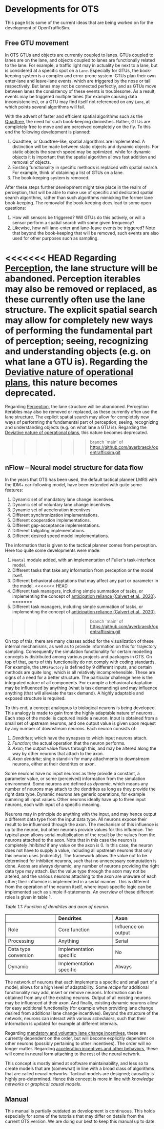 # Developments for OTS

This page lists some of the current ideas that are being worked on for the development of OpenTrafficSim.


## Free GTU movement

In OTS GTUs and objects are currently coupled to lanes. GTUs coupled to lanes are on the lane, and objects coupled to lanes are functionally related to the lane. For example, a traffic light may in actuality be next to a lane, but is considered at a specific spot on a `Lane`. Especially for GTUs, the book-keeping system is a complex and error-prone system. GTUs plan their own enter-lane and leave-lane events, which are triggered by the nose or tail respectively. But lanes may not be connected perfectly, and as GTUs move between lanes the consistency of these events is troublesome. As a result, events may be triggered multiple times (for example causing data inconsistencies), or a GTU may find itself not referenced on any `Lane`, at which points several algorithms will fail.

With the advent of faster and efficient spatial algorithms such as the [Quadtree](https://en.wikipedia.org/wiki/Quadtree), the need for such book-keeping diminishes. Rather, GTUs are completely free to move and are perceived completely on the fly. To this end the following development is planned:

1. Quadtree, or Quadtree-like, spatial algorithms are implemented. A distinction will be made between static objects and dynamic objects. For static objects the search speed may be optimized, while for dynamic objects it is important that the spatial algorithm allows fast addition and removal of objects.
2. Existing functionality in specific methods is replaced with spatial search. For example, think of obtaining a list of GTUs on a lane.
3. The book-keeping system is removed.

After these steps further development might take place in the realm of perception, that will be able to make use of specific and dedicated spatial search algorithms, rather than such algorithms mimicking the former lane book-keeping. The removalof the book-keeping does lead to some open questions:

1. How will sensors be triggered? Will GTUs do this actively, or will a sensor perform a spatial search with some given frequency?
2. Likewise, how will lane-enter and lane-leave events be triggered? Note that beyond the book-keeping that will be removed, such events are also used for other purposes such as sampling.

<<<<<<< HEAD
Regarding [Perception](../05-perception/introduction.md), the lane structure will be abandoned. Perception iterables may also be removed or replaced, as these currently often use the lane structure. The explicit spatial search may allow for completely new ways of performing the fundamental part of perception; seeing, recognizing and understanding objects (e.g. on what lane a GTU is). Regarding the [Deviative nature of operational plans](../06-behavior/tactical-planner.md#operational-plan), this nature becomes deprecated.
=======
Regarding [Perception](../05-perception/), the lane structure will be abandoned. Perception iterables may also be removed or replaced, as these currently often use the lane structure. The explicit spatial search may allow for completely new ways of performing the fundamental part of perception; seeing, recognizing and understanding objects (e.g. on what lane a GTU is). Regarding the [Deviative nature of operational plans](../06-behavior/tactical-planner.md#operational-plan), this nature becomes deprecated.
>>>>>>> branch 'main' of https://github.com/averbraeck/opentrafficsim.git


## nFlow – Neural model structure for data flow

In the years that OTS has been used, the default tactical planner LMRS with the IDM+ car-following model, have been extended with quite some features:

1. Dynamic set of mandatory lane change incentives.
2. Dynamic set of voluntary lane change incentives.
3. Dynamic set of acceleration incentives.
4. Different synchronization implementations.
5. Different cooperation implementations.
6. Different gap-acceptance implementations.
7. Different tailgating implementations.
8. Different desired speed model implementations.

The information that is given to the tactical planner comes from perception. Here too quite some developments were made:

1. `Mental` module added, with an implementation of Fuller's task-interface model.
2. Different tasks that take any information from perception or the model itself.
3. Different behavioral adaptations that may affect any part or parameter in the model.
<<<<<<< HEAD
4. Different task managers, including simple summation of tasks, or implementing the concept of [anticipation reliance (Calvert et al., 2020)](../10-references/references.md).
=======
4. Different task managers, including simple summation of tasks, or implementing the concept of [anticipation reliance (Calvert et al., 2020)](../10-references/).
>>>>>>> branch 'main' of https://github.com/averbraeck/opentrafficsim.git

On top of this, there are many classes added for the visualization of these internal mechanisms, as well as to provide information on this for trajectory sampling. Consequently the simulation functionality for certain modelling concepts is distributed among various projects and packages in OTS. On top of that, parts of this functionality do not comply with coding standards. For example, the `LMRSFactory` is defined by 9 different inputs, and certain methods are quite long, which is all relatively incomprehensible. These are signs of a need for a better structure. The particular challenge here is the integrated nature of all components. For example a behavioral adaptation may be influenced by anything (what is task demanding) and may influence anything (that will alleviate the task demand). A highly adaptable and exposed structure is required.

To this end, a concept analogous to biological neurons is being developed. This analogy is made to gain from the highly adaptable nature of neurons. Each step of the model is captured inside a neuron. Input is obtained from a small set of upstream neurons, and one output value is given upon request by any number of downstream neurons. Each neuron consists of:

1. _Dendrites_; which have the synapses to which input neurons attach.
2. _Function_; the actual operation that the neuron performs.
3. _Axon_; the output value flows through this, and may be altered along the way by other neurons that attach to the axon.
4. _Axon dendrite_; single stand-in for many attachments to downstream neurons, either at their dendrites or axon.

Some neurons have no input neurons as they provide a constant, a parameter value, or some (perceived) information from the simulation environment. Some neurons are defined as _dynamic_, which means any number of neurons may attach to the dendrites as long as they provide the right data type. Dynamic neurons are generic operations, for example summing all input values. Other neurons ideally have up to three input neurons, each with input of a specific meaning.

Neurons may in principle do anything with the input, and may hence output a different data type from the input data type. All neurons expose their result to be influenced through the axon. The mechanism of this influence is up to the neuron, but other neurons provide values for this influence. The typical axon allows serial multiplication of the result by the values from the neurons attached to the axon. Note that in this case the neuron is completely _inhibited_ if any value on the axon is 0. In this case, the neuron does not have to supply a value, including all upstream neurons that only this neuron uses (indirectly). The framework allows the value not to be determined for inhibited neurons, such that no unnecessary computation is done. Axons are always dynamic, any number of neurons providing the right data type may attach. But the value type through the axon may not be altered, and the various neurons attaching to the axon are unaware of each other; their influence is implemented in a serial manner. This is different from the operation of the neuron itself, where input-specific logic can be implemented such as simple if-statements. An overview of these different roles is given in table 1.

_Table 1.1: Function of dendrites and axon of neuron._
<table border="1" id="table-1" style="text-align: left">
    <tr style="font-weight: bold"><td></td><td>Dendrites</td><td>Axon</td></tr>
    <tr><td>Role</td><td>Core function</td><td>Influence on output</td></tr>
    <tr><td>Processing</td><td>Anything</td><td>Serial</td></tr>
    <tr><td>Data type conversion</td><td>Implementation specific</td><td>No</td></tr>
    <tr><td>Dynamic</td><td>Implementation specific</td><td>Always</td></tr>
</table>

The network of neurons that each implements a specific and small part of a model, allows for a high level of adaptability. Some _recipe_ for additional functionality may add, insert or remove neurons. Information can be obtained from any of the existing neurons. Output of all existing neurons may be influenced at their axon. And finally, existing dynamic neurons allow for easy additional functionality (for example when providing lane change desired from additional lane change incentives). Beyond the structure of the network, neurons can interact with various _schedulers_, such that their information is updated for example at different intervals.

Regarding [mandatory and voluntary lane change incentives](../06-behavior/lane-change.md#lane-change-incentives), these are currently dependent on the order, but will become explicitly dependent on other neurons (possibly pertaining to other incentives). The order will no longer matter. Regarding [acceleration incentives and other behaviors](../06-behavior/lane-change.md#acceleration-incentives), these will come in neural form attaching to the rest of the neural network.

This concept is mostly aimed at software maintainability, and less so to create models that are (somewhat) in line with a broad class of algorithms that are called neural networks. Tactical models are designed; causality is highly pre-determined. Hence this concept is more in line with _knowledge networks_ or _graphical causal models_.


## Manual

This manual is partially outdated as development is continuous. This holds especially for some of the tutorials that may differ on details from the current OTS version. We are doing our best to keep this manual up to date.

